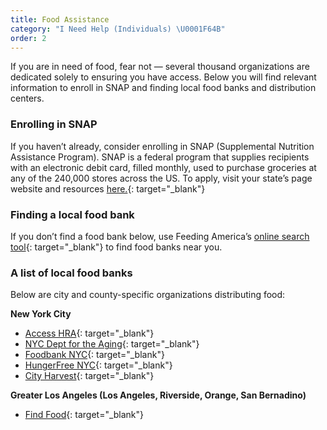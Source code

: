 ```yaml
---
title: Food Assistance
category: "I Need Help (Individuals) \U0001F64B"
order: 2
---
```


If you are in need of food, fear not — several thousand organizations are dedicated solely to ensuring you have access. Below you will find relevant information to enroll in SNAP and finding local food banks and distribution centers.

### Enrolling in SNAP

If you haven’t already, consider enrolling in SNAP (Supplemental Nutrition Assistance Program). SNAP is a federal program that supplies recipients with an electronic debit card, filled monthly, used to purchase groceries at any of the 240,000 stores across the US. To apply, visit your state’s page website and resources [here.](https://www.fns.usda.gov/snap/state-directory?utm_source=crisiscommunity.com){: target="_blank"}

### Finding a local food bank

If you don’t find a food bank below, use Feeding America’s [online search tool](https://www.feedingamerica.org/find-your-local-foodbank?utm_source=crisiscommunity.com){: target="_blank"} to find food banks near you.

### A list of local food banks

Below are city and county-specific organizations distributing food:

**New York City**

* [Access HRA](https://a069-access.nyc.gov/accesshra/?utm_source=crisiscommunity.com){: target="_blank"}
* [NYC Dept for the Aging](https://www1.nyc.gov/site/dfta/services/in-home-services.page?utm_source=crisiscommunity.com){: target="_blank"}
* [Foodbank NYC](https://www.foodbanknyc.org/get-help/?utm_source=crisiscommunity.com){: target="_blank"}
* [HungerFree NYC](https://www.hungerfreeamerica.org/neighborhood-guides-food-assistance?utm_source=crisiscommunity.com){: target="_blank"}
* [City Harvest](https://www.cityharvest.org/?utm_source=crisiscommunity.com){: target="_blank"}

**Greater Los Angeles (Los Angeles, Riverside, Orange, San Bernadino)**

* [Find Food](http://www.findfoodbank.org/?utm_source=crisiscommunity.com){: target="_blank"}
